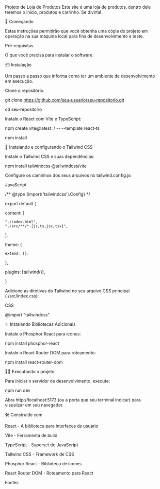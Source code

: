 Projeto de Loja de Produtos
Este site é uma loja de produtos, dentro dele teremos o inicio, produtos e carrinho. Se divirta!.


🚀 Começando

Estas instruções permitirão que você obtenha uma cópia do projeto em operação na sua máquina local para fins de desenvolvimento e teste.


Pré-requisitos

O que você precisa para instalar o software:



📦 Instalação

Um passo a passo que informa como ter um ambiente de desenvolvimento em execução.

Clone o repositório:



git clone https://github.com/seu-usuario/seu-repositorio.git

cd seu-repositorio

Instale o React com Vite e TypeScript:



npm create vite@latest ./ -- --template react-ts



npm install



🎨 Instalando e configurando o Tailwind CSS

Instale o Tailwind CSS e suas dependências:



npm install tailwindcss @tailwindcss/vite

Configure os caminhos dos seus arquivos no tailwind.config.js:


JavaScript


/** @type {import('tailwindcss').Config} */

export default {

  content: [
  
    "./index.html",
    "./src/**/*.{js,ts,jsx,tsx}",
  ],
  
  theme: {
  
    extend: {},
    
  },
  
  plugins: [tailwind()],
  
}

Adicione as diretivas do Tailwind no seu arquivo CSS principal (./src/index.css):


CSS


@import "tailwindcss"

✨ Instalando Bibliotecas Adicionais

Instale o Phosphor React para ícones:



npm install phosphor-react



Instale o React Router DOM para roteamento:



npm install react-router-dom



🏃‍♀️ Executando o projeto

Para iniciar o servidor de desenvolvimento, execute:


npm run dev


Abra http://localhost:5173 (ou a porta que seu terminal indicar) para visualizar em seu navegador.

🛠️ Construído com

React - A biblioteca para interfaces de usuário

Vite - Ferramenta de build

TypeScript - Superset de JavaScript

Tailwind CSS - Framework de CSS

Phosphor React - Biblioteca de ícones

React Router DOM - Roteamento para React

Fontes
